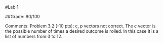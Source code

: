 #Lab 1

##Grade: 90/100

Comments: Problem 3.2 (-10 pts): c, p vectors not correct. The c vector is the possible number of times a desired outcome is rolled. In this case it is a list of numbers from 0 to 12.